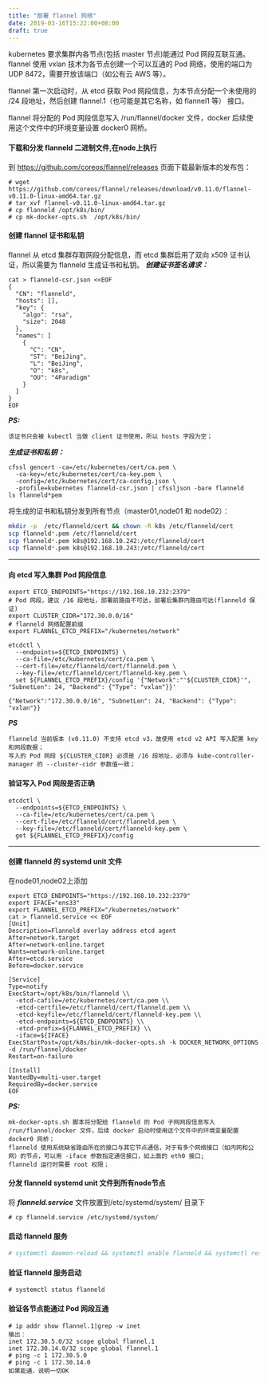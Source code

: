 ```yaml
---
title: "部署 flannel 网络"
date: 2019-03-16T15:22:00+08:00
draft: true
---
```


kubernetes 要求集群内各节点(包括 master 节点)能通过 Pod 网段互联互通。flannel 使用 vxlan 技术为各节点创建一个可以互通的 Pod 网络，使用的端口为 UDP 8472，需要开放该端口（如公有云 AWS 等）。

flannel 第一次启动时，从 etcd 获取 Pod 网段信息，为本节点分配一个未使用的 /24 段地址，然后创建 flannel.1（也可能是其它名称，如 flannel1 等） 接口。

flannel 将分配的 Pod 网段信息写入 /run/flannel/docker 文件，docker 后续使用这个文件中的环境变量设置 docker0 网桥。

#### 下载和分发 flanneld 二进制文件,在node上执行
到 https://github.com/coreos/flannel/releases 页面下载最新版本的发布包：
```
# wget https://github.com/coreos/flannel/releases/download/v0.11.0/flannel-v0.11.0-linux-amd64.tar.gz
# tar xvf flannel-v0.11.0-linux-amd64.tar.gz
# cp flanneld /opt/k8s/bin/
# cp mk-docker-opts.sh  /opt/k8s/bin/
```

#### 创建 flannel 证书和私钥
flannel 从 etcd 集群存取网段分配信息，而 etcd 集群启用了双向 x509 证书认证，所以需要为 flanneld 生成证书和私钥。
***创建证书签名请求：***
```
cat > flanneld-csr.json <<EOF
{
  "CN": "flanneld",
  "hosts": [],
  "key": {
    "algo": "rsa",
    "size": 2048
  },
  "names": [
    {
      "C": "CN",
      "ST": "BeiJing",
      "L": "BeiJing",
      "O": "k8s",
      "OU": "4Paradigm"
    }
  ]
}
EOF
```
***PS:***
```
该证书只会被 kubectl 当做 client 证书使用，所以 hosts 字段为空；
```
***生成证书和私钥：***
```
cfssl gencert -ca=/etc/kubernetes/cert/ca.pem \
  -ca-key=/etc/kubernetes/cert/ca-key.pem \
  -config=/etc/kubernetes/cert/ca-config.json \
  -profile=kubernetes flanneld-csr.json | cfssljson -bare flanneld
ls flanneld*pem
```

将生成的证书和私钥分发到所有节点（master01,node01 和 node02）：
```bash
mkdir -p  /etc/flanneld/cert && chown -R k8s /etc/flanneld/cert
scp flanneld*.pem /etc/flanneld/cert
scp flanneld*.pem k8s@192.168.10.242:/etc/flanneld/cert
scp flanneld*.pem k8s@192.168.10.243:/etc/flanneld/cert
```
-----

#### 向 etcd 写入集群 Pod 网段信息
````
export ETCD_ENDPOINTS="https://192.168.10.232:2379"
# Pod 网段，建议 /16 段地址，部署前路由不可达，部署后集群内路由可达(flanneld 保证)
export CLUSTER_CIDR="172.30.0.0/16"
# flanneld 网络配置前缀
export FLANNEL_ETCD_PREFIX="/kubernetes/network"

etcdctl \
  --endpoints=${ETCD_ENDPOINTS} \
  --ca-file=/etc/kubernetes/cert/ca.pem \
  --cert-file=/etc/flanneld/cert/flanneld.pem \
  --key-file=/etc/flanneld/cert/flanneld-key.pem \
  set ${FLANNEL_ETCD_PREFIX}/config '{"Network":"'${CLUSTER_CIDR}'", "SubnetLen": 24, "Backend": {"Type": "vxlan"}}'

{"Network":"172.30.0.0/16", "SubnetLen": 24, "Backend": {"Type": "vxlan"}}
````
***PS***
```
flanneld 当前版本 (v0.11.0) 不支持 etcd v3，故使用 etcd v2 API 写入配置 key 和网段数据；
写入的 Pod 网段 ${CLUSTER_CIDR} 必须是 /16 段地址，必须与 kube-controller-manager 的 --cluster-cidr 参数值一致；
```
#### 验证写入 Pod 网段是否正确
```
etcdctl \
  --endpoints=${ETCD_ENDPOINTS} \
  --ca-file=/etc/kubernetes/cert/ca.pem \
  --cert-file=/etc/flanneld/cert/flanneld.pem \
  --key-file=/etc/flanneld/cert/flanneld-key.pem \
  get ${FLANNEL_ETCD_PREFIX}/config
```
----

#### 创建 flanneld 的 systemd unit 文件
在node01,node02上添加
```
export ETCD_ENDPOINTS="https://192.168.10.232:2379"
export IFACE="ens33"
export FLANNEL_ETCD_PREFIX="/kubernetes/network"
cat > flanneld.service << EOF
[Unit]
Description=Flanneld overlay address etcd agent
After=network.target
After=network-online.target
Wants=network-online.target
After=etcd.service
Before=docker.service

[Service]
Type=notify
ExecStart=/opt/k8s/bin/flanneld \\
  -etcd-cafile=/etc/kubernetes/cert/ca.pem \\
  -etcd-certfile=/etc/flanneld/cert/flanneld.pem \\
  -etcd-keyfile=/etc/flanneld/cert/flanneld-key.pem \\
  -etcd-endpoints=${ETCD_ENDPOINTS} \\
  -etcd-prefix=${FLANNEL_ETCD_PREFIX} \\
  -iface=${IFACE}
ExecStartPost=/opt/k8s/bin/mk-docker-opts.sh -k DOCKER_NETWORK_OPTIONS -d /run/flannel/docker
Restart=on-failure

[Install]
WantedBy=multi-user.target
RequiredBy=docker.service
EOF
```
***PS:***
```
mk-docker-opts.sh 脚本将分配给 flanneld 的 Pod 子网网段信息写入 /run/flannel/docker 文件，后续 docker 启动时使用这个文件中的环境变量配置 docker0 网桥；
flanneld 使用系统缺省路由所在的接口与其它节点通信，对于有多个网络接口（如内网和公网）的节点，可以用 -iface 参数指定通信接口，如上面的 eth0 接口;
flanneld 运行时需要 root 权限；
```

#### 分发 flanneld systemd unit 文件到所有node节点
将 ***flanneld.service*** 文件放置到/etc/systemd/system/ 目录下
```
# cp flanneld.service /etc/systemd/system/
```

#### 启动 flanneld 服务
```bash
# systemctl daemon-reload && systemctl enable flanneld && systemctl restart flanneld
```

#### 验证 flanneld 服务启动
```
# systemctl status flanneld
```

#### 验证各节点能通过 Pod 网段互通
```
# ip addr show flannel.1|grep -w inet
输出：
inet 172.30.5.0/32 scope global flannel.1
inet 172.30.14.0/32 scope global flannel.1
# ping -c 1 172.30.5.0
# ping -c 1 172.30.14.0
如果能通，说明一切OK
```
